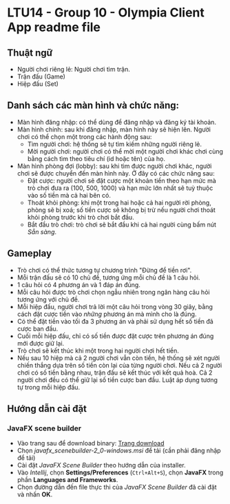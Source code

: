# LTU14 - Group 10 - Olympia Client App readme file

## Thuật ngữ

- Người chơi riêng lẻ: Người chơi tìm trận.
- Trận đấu (Game)
- Hiệp đấu (Set)

## Danh sách các màn hình và chức năng:

* Màn hình đăng nhập: có thể dùng để đăng nhập và đăng ký tài khoản.
* Màn hình chính: sau khi đăng nhập, màn hình này sẽ hiện lên. Người chơi có thể chọn một trong các hành động sau:
    * Tìm người chơi: hệ thống sẽ tự tìm kiếm những người riêng lẻ.
    * Mời người chơi: người chơi có thể mời một người chơi khác chơi cùng bằng cách tìm theo tiêu chí (id hoặc tên) của họ.
* Màn hình phòng đợi (lobby): sau khi tìm được người chơi khác, người chơi sẽ được chuyển đến màn hình này. Ở đây có các chức năng sau:
    * Đặt cược: người chơi sẽ đặt cược một khoản tiền theo hạn mức mà trò chơi đưa ra (100, 500, 1000) và hạn mức lớn nhất sẽ tuỳ thuộc vào số tiền mà cả hai bên có.
    * Thoát khỏi phòng: khi một trong hai hoặc cả hai người rời phòng, phòng sẽ bị xoá; số tiền cược sẽ không bị trừ nếu người chơi thoát khỏi phòng trước khi trò chơi bắt đầu.
    * Bắt đầu trò chơi: trò chơi sẽ bắt đầu khi cả hai người cùng bấm nút _Sẵn sàng_.
 
## Gameplay

* Trò chơi có thể thức tương tự chương trình "Đừng để tiền rơi".
* Mỗi trận đấu sẽ có 10 chủ đề, tương ứng mỗi chủ đề là 1 câu hỏi.
* 1 câu hỏi có 4 phương án và 1 đáp án đúng.
* Mỗi câu hỏi được trò chơi chọn ngẫu nhiên trong ngân hàng câu hỏi tương ứng với chủ đề.
* Mỗi hiệp đấu, người chơi trả lời một câu hỏi trong vòng 30 giây, bằng cách đặt cược tiền vào *những* phương án mà mình cho là đúng.
* Có thể đặt tiền vào tối đa 3 phương án và phải sử dụng hết số tiền đã cược ban đầu.
* Cuối mỗi hiệp đấu, chỉ có số tiền được đặt cược trên phương án đúng mới được giữ lại.
* Trò chơi sẽ kết thúc khi một trong hai người chơi hết tiền.
* Nếu sau 10 hiệp mà cả 2 người chơi vẫn còn tiền, hệ thống sẽ xét người chiến thắng dựa trên số tiền còn lại của từng người chơi. Nếu cả 2 người chơi có số tiền bằng nhau, trận đấu sẽ kết thúc với kết quả hoà. Cả 2 người chơi đều có thể giữ lại số tiền cược ban đầu. Luật áp dụng tương tự trong mỗi hiệp đấu.

## Hướng dẫn cài đặt

### JavaFX scene builder
* Vào trang sau để download binary:
[Trang download](https://www.oracle.com/java/technologies/javafxscenebuilder-1x-archive-downloads.html)
* Chọn *javafx_scenebuilder-2_0-windows.msi* để tải (cần phải đăng nhập để tải)
* Cài đặt *JavaFX Scene Builder* theo hướng dẫn của installer.
* Vào *Intellij*, chọn **Settings/Preferences** (`Ctrl+Alt+S`), chọn **JavaFX** trong phần **Languages and Frameworks**.
* Chọn đường dẫn đến file thực thi của *JavaFX Scene Builder* đã cài đặt và nhấn **OK**.
